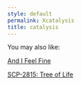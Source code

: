 ```yaml
---
style: default
permalink: Xcatalysis
title: catalysis
---
```

You may also like:

[And I Feel Fine](http://scp-wiki.net/and-i-feel-fine)

[SCP-2815: Tree of Life](http://scp-wiki.net/scp-2815)
